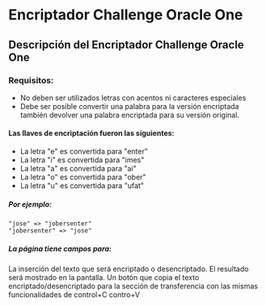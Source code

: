 # Encriptador Challenge Oracle One

## Descripción del Encriptador Challenge Oracle One

### Requisitos:

* No deben ser utilizados letras con acentos ni caracteres especiales
* Debe ser posible convertir una palabra para la versión encriptada también devolver una palabra encriptada para su versión original.

#### Las llaves de encriptación fueron las siguientes:

* La letra "e" es convertida para "enter"
* La letra "i" es convertida para "imes"
* La letra "a" es convertida para "ai"
* La letra "o" es convertida para "ober"
* La letra "u" es convertida para "ufat"

##### Por ejemplo:

    "jose" => "jobersenter"
    "jobersenter" => "jose"

##### La página tiene campos para:

La inserción del texto que será encriptado o desencriptado.
El resultado será mostrado en la pantalla.
Un botón que copia el texto encriptado/desencriptado para la sección de transferencia con las mismas funcionalidades de control+C contro+V

